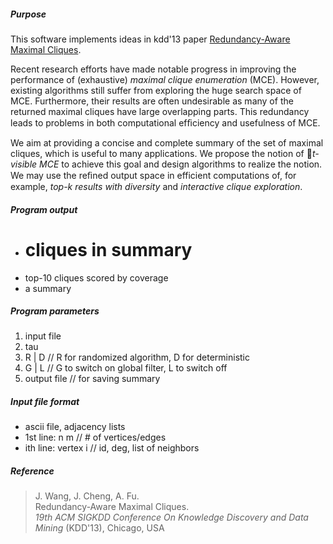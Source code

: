 ##### Purpose
This software implements ideas in kdd'13 paper [Redundancy-Aware Maximal Cliques](http://www.cse.cuhk.edu.hk/~jwang/publication/kdd13.pdf ).

Recent research efforts have made notable progress in improving
the performance of (exhaustive) _maximal clique enumeration_ (MCE).
However, existing algorithms still suffer from exploring the huge
search space of MCE. Furthermore, their results are often undesirable
as many of the returned maximal cliques have large overlapping parts.
This redundancy leads to problems in both computational efﬁciency and
usefulness of MCE.

We aim at providing a concise and complete summary of the set of
maximal cliques, which is useful to many applications. We propose
the notion of *t-visible MCE* to achieve
this goal and design algorithms to realize the notion. We may use
the reﬁned output space in efficient computations of, for example,
_top-k results with diversity_ and _interactive clique exploration_.


##### Program output
+  # cliques in summary
+  top-10 cliques scored by coverage
+  a summary


##### Program parameters
1.  input file
2.  tau
3.  R | D // R for randomized algorithm, D for deterministic
4.  G | L  // G to switch on global filter, L to switch off
5.  output file  // for saving summary
  

##### Input file format
+  ascii file, adjacency lists
+  1st line:	n m	// # of vertices/edges
+  ith line:	vertex i	// id, deg, list of neighbors


##### Reference
> J. Wang, J. Cheng, A. Fu.  
> Redundancy-Aware Maximal Cliques.  
> *19th ACM SIGKDD Conference On Knowledge Discovery and Data Mining* (KDD'13), Chicago, USA
